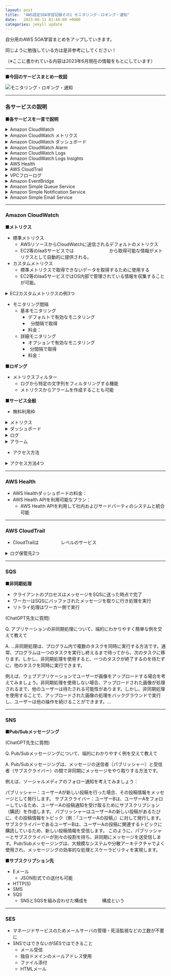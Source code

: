 ```yaml
---
layout: post
title:  "AWS認定SOA学習記録その1 モニタリング・ロギング・通知"
date:   2023-06-11 01:46:00 +0000
categories: jekyll update
---
```


自分用のAWS SOA学習まとめをアップしていきます。

同じように勉強している方は是非参考にしてください！

（※ここに書かれている内容は2023年6月現在の情報をもとにしています）

---

**■今回のサービスまとめ一枚図**

![モニタリング・ロギング・通知]({{site.baseurl}}/assets/images/AWS_SOA_02-1.drawio.png "モニタリング・ロギング・通知")

---

### 各サービスの説明

**■各サービスを一言で説明**

<details>
<summary>Amazon CloudWatch</summary>
AWSの各種リソースを収集・監視・可視化するマネージドサービス
</details>
<details>
<summary>Amazon CloudWatch メトリクス</summary>
AWSリソースから収集されるの死活、性能、キャパシティ等のデータ
</details>
<details>
<summary>Amazon CloudWatch ダッシュボード</summary>
AWSリソースのメトリクスおよびアラームをカスタマイズした状態で表示（可視化）することができるWebベースダッシュボードページ
</details>
<details>
<summary>Amazon CloudWatch Alarm</summary>
CloudWatchのメトリクスやログの条件を検知してメールなどによる通知をするサービス
</details>
<details>
<summary>Amazon CloudWatch Logs</summary>
Logsで収集したデータに対してクエリを発行したり、分析を行う機能
</details>
<details>
<summary>Amazon CloudWatch Logs Insights</summary>
AWSリソースからログを収集・保存するサービス
</details>
<details>
<summary>AWS Health</summary>
リソースのパフォーマンス、AWSサービスおよびアカウントの可用性を可視化するサービス
</details>
<details>
<summary>AWS CloudTrail</summary>
アクティビティ監視のサービス。
AWSサービスで使用したAPIコールを記録し、「いつ」「誰が」「何を」したのかを確認できる。
</details>
<details>
<summary>VPCフローログ</summary>
ネットワーク監視のサービス。
VPCのネットワークインターフェースとの間で行き来するIPトラフィックに関する情報をキャプチャできるようにする機能。
</details>
<details>
<summary>Amazon EventBridge</summary>
イベント（アプリケーションやサービスなどの環境での変化）を検出し、後続処理を行うためのサービス。
</details>
<details>
<summary>Amazon Simple Queue Service</summary>
フルマネージド型メッセージキューイングサービス。
アプリ間連携にSQSを利用することで疎結合アーキテクチャを実現することができる。
</details>
<details>
<summary>Amazon Simple Notification Service</summary>
フルマネージド型分散通知サービス。
Pub/Subメッセージング、モバイルPUSH通知等を実現する。
</details>
<details>
<summary>Amazon Simple Email Service</summary>
アプリケーションでメールを送信できるようにする、マネージド型のSMTP（メール）サービス。
</details>

---

### Amazon CloudWatch

**■メトリクス**

- 標準メトリクス
  - AWSリソースからCloudWatchに送信されるデフォルトのメトリクス
  - EC2等のIaaSサービスでは<span style="color: white; ">ハイパーバイザー</span>から取得可能な情報がメトリクスとして自動的に提供される。
- カスタムメトリクス
  - 標準メトリクスで取得できないデータを取得するために使用する
  - EC2等のIaaSサービスではOS内部で管理されている情報を収集することが可能。

<details>
<summary>EC2カスタムメトリクスの例3つ</summary>
・メモリ利用率<br>
・EBSのディスク利用率<br>
・作成したアプリケーションで利用するメトリクス（Webセッション数、利用ユーザ数等）<br>
</details>

- モニタリング間隔
  - 基本モニタリング
    - デフォルトで有効なモニタリング
    - <span style="color: white; ">5</span>分間隔で取得
    - 料金：<span style="color: white; ">無料</span>
  - 詳細モニタリング
    - オプションで有効なモニタリング
    - <span style="color: white; ">1</span>分間隔で取得
    - 料金：<span style="color: white; ">追加料金</span>

**■ロギング**

- メトリクスフィルター
  - ログから特定の文字列をフィルタリングする機能
  - メトリクスからアラームを作成することも可能

**■サービス全般**

- 無料利用枠
<details>
<summary>メトリクス</summary>
・基本メトリクス<br>
・詳細モニタリングのメトリクス10個<br>
・カスタムリクエスト10個<br>
・100マンAPIリクエスト（GetMetricData等を除く）<br>
</details>
<details>
<summary>ダッシュボード</summary>
・最大50このメトリクスに対応するダッシュボード3個<br>
</details>
<details>
<summary>ログ</summary>
・5GBまでのデータ
</details>
<details>
<summary>アラーム</summary>
・10件のアラームメトリクス
</details>

- アクセス方法
<details>
<summary>アクセス方法4つ</summary>
・Amazon CloudWatchコンソール<br>
・AWS CLI<br>
・CloudWatch API<br>
・AWS SDK<br>
</details>

---

### AWS Health

- AWS Healthダッシュボードの料金：<span style="color: white; ">無料</span>
- AWS Health APIを利用可能なプラン：<span style="color: white; ">Business、Enterprise</span>
  - AWS Health APIを利用して社内およびサードパーティのシステムと統合可能

---

### AWS CloudTrail

- CloudTrailは<span style="color: white; ">リージョン</span>レベルのサービス
<details>
<summary>ログ保管先2つ</summary>
・S3バケット<br>
・CloudWatch Logs（オプション）<br>
</details>

---

### SQS

**■非同期処理**

- クライアントのプロセスはメッセージをSQSに送った時点で完了
- ワーカーはSQSにバッファされたメッセージを取りに行き処理を実行
- リトライ処理はワーカー側で実行

(ChatGPT先生に質問)

Q. アプリケーションの非同期処理について、端的にわかりやすく簡単な例を交えて教えて

A. …非同期処理は、プログラム内で複数のタスクを同時に実行する方法です。通常、プログラムは一つのタスクを実行し終えるまで待ってから、次のタスクに移ります。しかし、非同期処理を使用すると、一つのタスクが終了するのを待たずに、他のタスクを同時に実行できます。

例えば、ウェブアプリケーションでユーザーが画像をアップロードする場合を考えてみましょう。非同期処理を使用しない場合、アップロードされた画像が処理されるまで、他のユーザーは待たされる可能性があります。しかし、非同期処理を使用することで、アップロードされた画像の処理をバックグラウンドで実行し、ユーザーは他の操作を続けることができます。…

---

### SNS

**■Pub/Subメッセージング**

(ChatGPT先生に質問)

Q. Pub/Subメッセージングについて、端的にわかりやすく例を交えて教えて

A. Pub/Subメッセージングは、メッセージの送信者（パブリッシャー）と受信者（サブスクライバー）の間で非同期にメッセージをやり取りする方法です。

例えば、ソーシャルメディアのフォロー通知を考えてみましょう：

パブリッシャー：ユーザーAが新しい投稿を行った場合、その投稿情報をメッセージとして発行します。
サブスクライバー：ユーザーBは、ユーザーAをフォローしているため、ユーザーAの投稿通知を受け取るためにサブスクリプション（購読）を作成します。
パブリッシャーはユーザーAの新しい投稿があるたびに、その投稿情報をトピック（例：「ユーザーAの投稿」）に対して発行します。
サブスクライバーであるユーザーBは、ユーザーAの投稿に関連するトピックに購読しているため、新しい投稿情報を受信します。
このように、パブリッシャーとサブスクライバーが別々の役割を持ち、非同期にメッセージを送受信します。Pub/Subメッセージングは、大規模なシステムや分散アーキテクチャでよく使用され、メッセージングの効率的な処理とスケーラビリティを実現します。

**■サブスクリプション先**

- Eメール
  - JSON形式での送付も可能
- HTTP(S)
- SMS
- SQS
  - SNSとSQSを組み合わせた構成を<span style="color: white; ">Fanout</span>構成という

---

### SES

- マネージドサービスのためメールサーバの管理・死活監視などの工数が不要に
- SNSではできないがSESではできること
  - メール受信
  - 独自ドメインのメールアドレス使用
  - ファイル添付
  - HTMLメール
